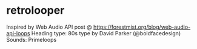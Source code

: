 # retrolooper

Inspired by Web Audio API post @ https://forestmist.org/blog/web-audio-api-loops
Heading type: 80s type by David Parker (@boldfacedesign)
Sounds: Primeloops
